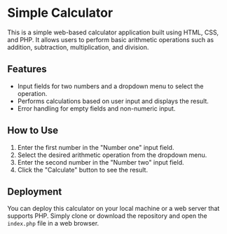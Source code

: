 # Simple Calculator

This is a simple web-based calculator application built using HTML, CSS, and PHP. It allows users to perform basic arithmetic operations such as addition, subtraction, multiplication, and division.

## Features

- Input fields for two numbers and a dropdown menu to select the operation.
- Performs calculations based on user input and displays the result.
- Error handling for empty fields and non-numeric input.

## How to Use

1. Enter the first number in the "Number one" input field.
2. Select the desired arithmetic operation from the dropdown menu.
3. Enter the second number in the "Number two" input field.
4. Click the "Calculate" button to see the result.

## Deployment

You can deploy this calculator on your local machine or a web server that supports PHP. Simply clone or download the repository and open the `index.php` file in a web browser.

